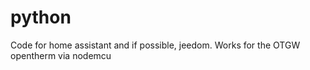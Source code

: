 # python

Code for home assistant and if possible, jeedom.
Works for the OTGW opentherm via nodemcu

